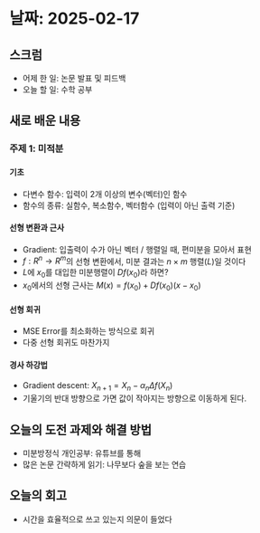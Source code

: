 # 날짜: 2025-02-17

## 스크럼
- 어제 한 일: 논문 발표 및 피드백
- 오늘 할 일: 수학 공부

## 새로 배운 내용
### 주제 1: 미적분
#### 기초
- 다변수 함수: 입력이 2개 이상의 변수(벡터)인 함수
- 함수의 종류: 실함수, 복소함수, 벡터함수 (입력이 아닌 출력 기준)
#### 선형 변환과 근사
- Gradient: 입출력이 수가 아닌 벡터 / 행렬일 때, 편미분을 모아서 표현
- $f : R^n \rightarrow R^m$의 선형 변환에서, 미분 결과는 $n \times m$ 행렬($L$)일 것이다
- $L$에 $x_0$를 대입한 미분행렬이 $Df(x_0)$라 하면?
- $x_0$에서의 선형 근사는 $M(x) = f(x_0) + Df(x_0)(x-x_0)$
#### 선형 회귀
- MSE Error를 최소화하는 방식으로 회귀
- 다중 선형 회귀도 마찬가지
#### 경사 하강법
- Gradient descent: $X_{n+1} = X_n - \alpha_{n} \Delta f(X_n)$
- 기울기의 반대 방향으로 가면 값이 작아지는 방향으로 이동하게 된다.

## 오늘의 도전 과제와 해결 방법
- 미분방정식 개인공부: 유튜브를 통해
- 많은 논문 간략하게 읽기: 나무보다 숲을 보는 연습

## 오늘의 회고
- 시간을 효율적으로 쓰고 있는지 의문이 들었다

